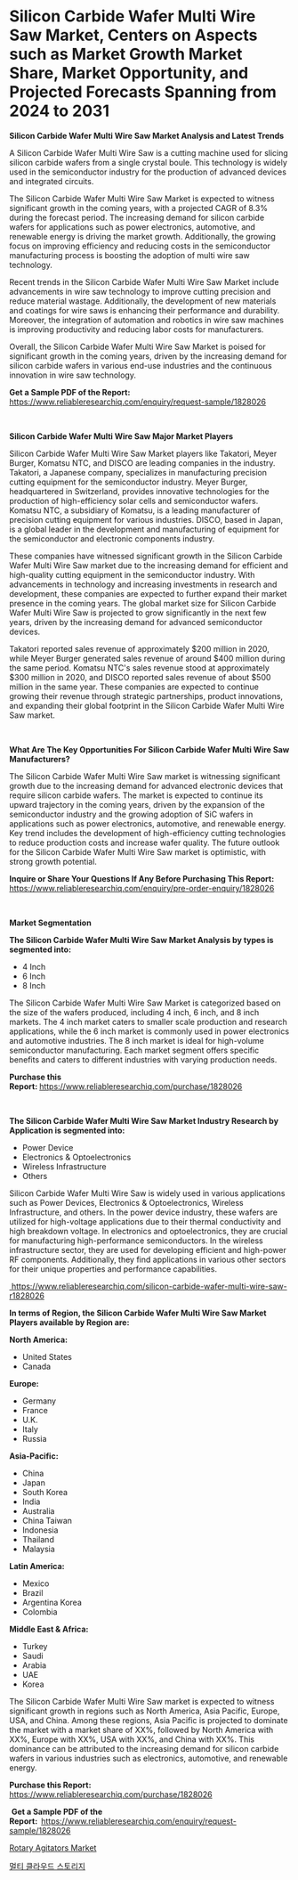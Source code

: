 <p><h1>Silicon Carbide Wafer Multi Wire Saw Market, Centers on Aspects such as Market Growth Market Share, Market Opportunity, and Projected Forecasts Spanning from 2024 to 2031</h1></p><p><strong>Silicon Carbide Wafer Multi Wire Saw Market Analysis and Latest Trends</strong></p>
<p><p>A Silicon Carbide Wafer Multi Wire Saw is a cutting machine used for slicing silicon carbide wafers from a single crystal boule. This technology is widely used in the semiconductor industry for the production of advanced devices and integrated circuits.</p><p>The Silicon Carbide Wafer Multi Wire Saw Market is expected to witness significant growth in the coming years, with a projected CAGR of 8.3% during the forecast period. The increasing demand for silicon carbide wafers for applications such as power electronics, automotive, and renewable energy is driving the market growth. Additionally, the growing focus on improving efficiency and reducing costs in the semiconductor manufacturing process is boosting the adoption of multi wire saw technology.</p><p>Recent trends in the Silicon Carbide Wafer Multi Wire Saw Market include advancements in wire saw technology to improve cutting precision and reduce material wastage. Additionally, the development of new materials and coatings for wire saws is enhancing their performance and durability. Moreover, the integration of automation and robotics in wire saw machines is improving productivity and reducing labor costs for manufacturers.</p><p>Overall, the Silicon Carbide Wafer Multi Wire Saw Market is poised for significant growth in the coming years, driven by the increasing demand for silicon carbide wafers in various end-use industries and the continuous innovation in wire saw technology.</p></p>
<p><strong>Get a Sample PDF of the Report:&nbsp;</strong> <a href="https://www.reliableresearchiq.com/enquiry/request-sample/1828026">https://www.reliableresearchiq.com/enquiry/request-sample/1828026</a></p>
<p>&nbsp;</p>
<p><strong>Silicon Carbide Wafer Multi Wire Saw Major Market Players</strong></p>
<p><p>Silicon Carbide Wafer Multi Wire Saw Market players like Takatori, Meyer Burger, Komatsu NTC, and DISCO are leading companies in the industry. Takatori, a Japanese company, specializes in manufacturing precision cutting equipment for the semiconductor industry. Meyer Burger, headquartered in Switzerland, provides innovative technologies for the production of high-efficiency solar cells and semiconductor wafers. Komatsu NTC, a subsidiary of Komatsu, is a leading manufacturer of precision cutting equipment for various industries. DISCO, based in Japan, is a global leader in the development and manufacturing of equipment for the semiconductor and electronic components industry.</p><p>These companies have witnessed significant growth in the Silicon Carbide Wafer Multi Wire Saw market due to the increasing demand for efficient and high-quality cutting equipment in the semiconductor industry. With advancements in technology and increasing investments in research and development, these companies are expected to further expand their market presence in the coming years. The global market size for Silicon Carbide Wafer Multi Wire Saw is projected to grow significantly in the next few years, driven by the increasing demand for advanced semiconductor devices.</p><p>Takatori reported sales revenue of approximately $200 million in 2020, while Meyer Burger generated sales revenue of around $400 million during the same period. Komatsu NTC's sales revenue stood at approximately $300 million in 2020, and DISCO reported sales revenue of about $500 million in the same year. These companies are expected to continue growing their revenue through strategic partnerships, product innovations, and expanding their global footprint in the Silicon Carbide Wafer Multi Wire Saw market.</p></p>
<p>&nbsp;</p>
<p><strong>What Are The Key Opportunities For Silicon Carbide Wafer Multi Wire Saw Manufacturers?</strong></p>
<p><p>The Silicon Carbide Wafer Multi Wire Saw market is witnessing significant growth due to the increasing demand for advanced electronic devices that require silicon carbide wafers. The market is expected to continue its upward trajectory in the coming years, driven by the expansion of the semiconductor industry and the growing adoption of SiC wafers in applications such as power electronics, automotive, and renewable energy. Key trend includes the development of high-efficiency cutting technologies to reduce production costs and increase wafer quality. The future outlook for the Silicon Carbide Wafer Multi Wire Saw market is optimistic, with strong growth potential.</p></p>
<p><strong>Inquire or Share Your Questions If Any Before Purchasing This Report:</strong> <a href="https://www.reliableresearchiq.com/enquiry/pre-order-enquiry/1828026">https://www.reliableresearchiq.com/enquiry/pre-order-enquiry/1828026</a></p>
<p>&nbsp;</p>
<p><strong>Market Segmentation</strong></p>
<p><strong>The Silicon Carbide Wafer Multi Wire Saw Market Analysis by types is segmented into:</strong></p>
<p><ul><li>4 Inch</li><li>6 Inch</li><li>8 Inch</li></ul></p>
<p><p>The Silicon Carbide Wafer Multi Wire Saw Market is categorized based on the size of the wafers produced, including 4 inch, 6 inch, and 8 inch markets. The 4 inch market caters to smaller scale production and research applications, while the 6 inch market is commonly used in power electronics and automotive industries. The 8 inch market is ideal for high-volume semiconductor manufacturing. Each market segment offers specific benefits and caters to different industries with varying production needs.</p></p>
<p><strong>Purchase this Report:&nbsp;</strong><a href="https://www.reliableresearchiq.com/purchase/1828026">https://www.reliableresearchiq.com/purchase/1828026</a></p>
<p>&nbsp;</p>
<p><strong>The Silicon Carbide Wafer Multi Wire Saw Market Industry Research by Application is segmented into:</strong></p>
<p><ul><li>Power Device</li><li>Electronics & Optoelectronics</li><li>Wireless Infrastructure</li><li>Others</li></ul></p>
<p><p>Silicon Carbide Wafer Multi Wire Saw is widely used in various applications such as Power Devices, Electronics & Optoelectronics, Wireless Infrastructure, and others. In the power device industry, these wafers are utilized for high-voltage applications due to their thermal conductivity and high breakdown voltage. In electronics and optoelectronics, they are crucial for manufacturing high-performance semiconductors. In the wireless infrastructure sector, they are used for developing efficient and high-power RF components. Additionally, they find applications in various other sectors for their unique properties and performance capabilities.</p></p>
<p><a href="https://www.reliableresearchiq.com/silicon-carbide-wafer-multi-wire-saw-r1828026">&nbsp;https://www.reliableresearchiq.com/silicon-carbide-wafer-multi-wire-saw-r1828026</a></p>
<p><strong>In terms of Region, the Silicon Carbide Wafer Multi Wire Saw Market Players available by Region are:</strong></p>
<p>
    <p> <strong> North America: </strong>
        <ul>
            <li>United States</li>
            <li>Canada</li>
        </ul>
        </p> 
    <p> <strong> Europe: </strong>
        <ul>
            <li>Germany</li>
            <li>France</li>
            <li>U.K.</li>
            <li>Italy</li>
            <li>Russia</li>
        </ul>
        </p> 
    <p> <strong> Asia-Pacific: </strong>
        <ul>
            <li>China</li>
            <li>Japan</li>
            <li>South Korea</li>
            <li>India</li>
            <li>Australia</li>
            <li>China Taiwan</li>
            <li>Indonesia</li>
            <li>Thailand</li>
            <li>Malaysia</li>
        </ul>
        </p> 
    <p> <strong> Latin America: </strong>
        <ul>
            <li>Mexico</li>
            <li>Brazil</li>
            <li>Argentina Korea</li>
            <li>Colombia</li>
        </ul>
        </p> 
    <p> <strong> Middle East & Africa: </strong>
        <ul>
            <li>Turkey</li>
            <li>Saudi</li>
            <li>Arabia</li>
            <li>UAE</li>
            <li>Korea</li>
        </ul>
    </p>
    </p>
<p><p>The Silicon Carbide Wafer Multi Wire Saw market is expected to witness significant growth in regions such as North America, Asia Pacific, Europe, USA, and China. Among these regions, Asia Pacific is projected to dominate the market with a market share of XX%, followed by North America with XX%, Europe with XX%, USA with XX%, and China with XX%. This dominance can be attributed to the increasing demand for silicon carbide wafers in various industries such as electronics, automotive, and renewable energy.</p></p>
<p><strong>Purchase this Report: </strong><a href="https://www.reliableresearchiq.com/purchase/1828026">https://www.reliableresearchiq.com/purchase/1828026</a></p>
<p>&nbsp;<strong>Get a Sample PDF of the Report:&nbsp;&nbsp;</strong><a href="https://www.reliableresearchiq.com/enquiry/request-sample/1828026">https://www.reliableresearchiq.com/enquiry/request-sample/1828026</a></p>
<p><strong></strong></p>
<p><p><a href="https://issuu.com/reportprime-2/docs/rotary-agitators-market-size-2030.pptx">Rotary Agitators Market</a></p><p><a href="https://github.com/hxzi07639916/Market-Research-Report-List-3/blob/main/635577671161.md">멀티 클라우드 스토리지</a></p></p>
